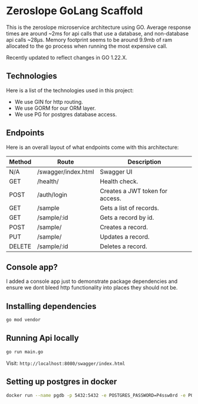# Zeroslope GoLang Scaffold
This is the zeroslope microservice architecture using GO. Average response times are around ~2ms for api calls that use a database, and non-database api calls ~28μs. Memory footprint seems to be around 9.9mb of ram allocated to the go process when running the most expensive call.

Recently updated to reflect changes in GO 1.22.X.

## Technologies
Here is a list of the technologies used in this project:
* We use GIN for http routing.
* We use GORM for our ORM layer.
* We use PG for postgres database access.

## Endpoints
Here is an overall layout of what endpoints come with this architecture:

| Method | Route                  | Description                                  |
| ------ | ---------------------- | -------------------------------------------- |
| N/A    | /swagger/index.html    | Swagger UI                                   |
| GET    | /health/               | Health check.                                |
| POST   | /auth/login            | Creates a JWT token for access.              |
| GET    | /sample                | Gets a list of records.                      |
| GET    | /sample/:id            | Gets a record by id.                         |
| POST   | /sample/               | Creates a record.                            |
| PUT    | /sample/               | Updates a record.                            |
| DELETE | /sample/:id            | Deletes a record.                            |

## Console app?
I added a console app just to demonstrate package dependencies and ensure we dont bleed http functionality into places they should not be.


## Installing dependencies
```bash
go mod vendor
```

## Running Api locally
```bash
go run main.go
```
Visit: `http://localhost:8080/swagger/index.html`

## Setting up postgres in docker
```bash
docker run --name pgdb -p 5432:5432 -e POSTGRES_PASSWORD=P4ssw0rd -e POSTGRES_DB=bankExample -d postgres
```